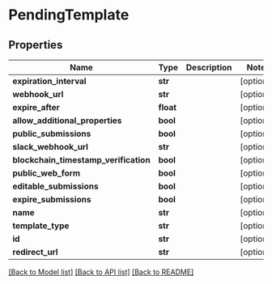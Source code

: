 # PendingTemplate

## Properties
Name | Type | Description | Notes
------------ | ------------- | ------------- | -------------
**expiration_interval** | **str** |  | [optional] 
**webhook_url** | **str** |  | [optional] 
**expire_after** | **float** |  | [optional] 
**allow_additional_properties** | **bool** |  | [optional] 
**public_submissions** | **bool** |  | [optional] 
**slack_webhook_url** | **str** |  | [optional] 
**blockchain_timestamp_verification** | **bool** |  | [optional] 
**public_web_form** | **bool** |  | [optional] 
**editable_submissions** | **bool** |  | [optional] 
**expire_submissions** | **bool** |  | [optional] 
**name** | **str** |  | [optional] 
**template_type** | **str** |  | [optional] 
**id** | **str** |  | [optional] 
**redirect_url** | **str** |  | [optional] 

[[Back to Model list]](../README.md#documentation-for-models) [[Back to API list]](../README.md#documentation-for-api-endpoints) [[Back to README]](../README.md)


